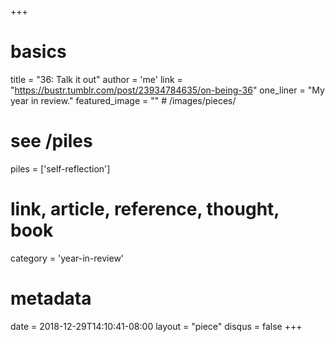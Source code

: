 +++
# basics
title     		 = "36: Talk it out"
author    		 = 'me'
link      		 = "https://bustr.tumblr.com/post/23934784635/on-being-36"
one_liner 		 = "My year in review."
featured_image = "" # /images/pieces/

# see /piles
piles     		 = ['self-reflection']

# link, article, reference, thought, book
category  		 = 'year-in-review' 

# metadata
date      		 = 2018-12-29T14:10:41-08:00
layout    		 = "piece"
disqus    		 = false
+++

